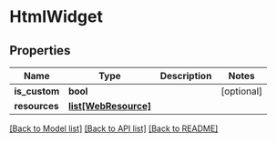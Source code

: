 # HtmlWidget

## Properties
Name | Type | Description | Notes
------------ | ------------- | ------------- | -------------
**is_custom** | **bool** |  | [optional] 
**resources** | [**list[WebResource]**](WebResource.md) |  | 

[[Back to Model list]](../README.md#documentation-for-models) [[Back to API list]](../README.md#documentation-for-api-endpoints) [[Back to README]](../README.md)


